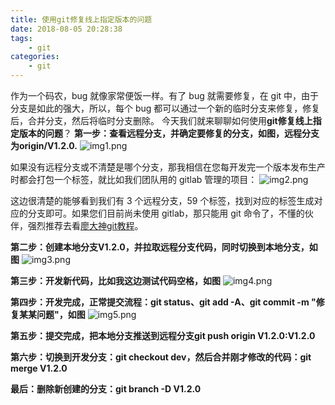 ```yaml
---
title: 使用git修复线上指定版本的问题
date: 2018-08-05 20:28:38
tags: 
    - git
categories:
    - git
---
```


作为一个码农，bug 就像家常便饭一样。有了 bug 就需要修复，在 git 中，由于分支是如此的强大，所以，每个 bug 都可以通过一个新的临时分支来修复，修复后，合并分支，然后将临时分支删除。
今天我们就来聊聊如何使用**git修复线上指定版本的问题**？
**第一步：查看远程分支，并确定要修复的分支，如图，远程分支为origin/V1.2.0.**
![img1.png](/images/git-assign-version-fix/img1.png)


如果没有远程分支或不清楚是哪个分支，那我相信在您每开发完一个版本发布生产时都会打包一个标签，就比如我们团队用的 gitlab 管理的项目：
![img2.png](/images/git-assign-version-fix/img2.png)

这边很清楚的能够看到我们有 3 个远程分支，59 个标签，找到对应的标签生成对应的分支即可。如果您们目前尚未使用 gitlab，那只能用 git 命令了，不懂的伙伴，强烈推荐去看[廖大神git教程](https://www.liaoxuefeng.com/wiki/0013739516305929606dd18361248578c67b8067c8c017b000)。

**第二步：创建本地分支V1.2.0，并拉取远程分支代码，同时切换到本地分支，如图**
![img3.png](/images/git-assign-version-fix/img3.png)

**第三步：开发新代码，比如我这边测试代码空格，如图**
![img4.png](/images/git-assign-version-fix/img4.png)

**第四步：开发完成，正常提交流程：git status、git add -A、git commit -m "修复某某问题"，如图**
![img5.png](/images/git-assign-version-fix/img5.png)

**第五步：提交完成，把本地分支推送到远程分支git push origin V1.2.0:V1.2.0**

**第六步：切换到开发分支：git checkout dev，然后合并刚才修改的代码：git merge V1.2.0** 

**最后：删除新创建的分支：git branch -D V1.2.0** 

